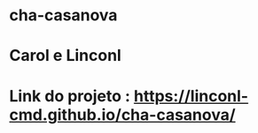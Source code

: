 # cha-casanova
# Carol e Linconl

# Link do projeto : https://linconl-cmd.github.io/cha-casanova/

<img src="URL_da_Imagem" alt="">

